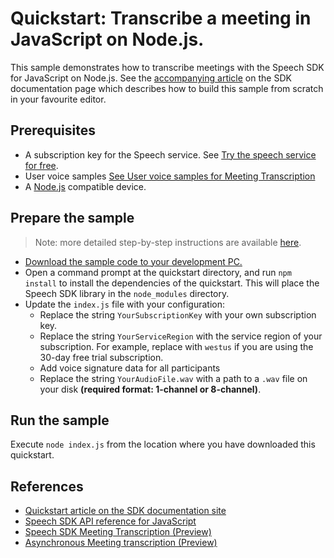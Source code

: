 # Quickstart: Transcribe a meeting in JavaScript on Node.js.

This sample demonstrates how to transcribe meetings with the Speech SDK for JavaScript on Node.js.
See the [accompanying article](https://docs.microsoft.com/azure/cognitive-services/speech-service/how-to-use-meeting-transcription?pivots=programming-language-javascript) on the SDK documentation page which describes how to build this sample from scratch in your favourite editor.

## Prerequisites

* A subscription key for the Speech service. See [Try the speech service for free](https://docs.microsoft.com/azure/cognitive-services/speech-service/get-started).
* User voice samples [See User voice samples for Meeting Transcription](https://docs.microsoft.com/azure/cognitive-services/speech-service/meeting-transcription#expected-inputs)
* A [Node.js](https://nodejs.org) compatible device.

## Prepare the sample

> Note: more detailed step-by-step instructions are available [here](https://docs.microsoft.com/azure/cognitive-services/speech-service/quickstart-js-node).

* [Download the sample code to your development PC.](/README.md#get-the-samples)
* Open a command prompt at the quickstart directory, and run `npm install` to install the dependencies of the quickstart.
  This will place the Speech SDK library in the `node_modules` directory.
* Update the `index.js` file with your configuration:
  * Replace the string `YourSubscriptionKey` with your own subscription key.
  * Replace the string `YourServiceRegion` with the service region of your subscription.
    For example, replace with `westus` if you are using the 30-day free trial subscription.
  * Add voice signature data for all participants
  * Replace the string `YourAudioFile.wav` with a path to a `.wav` file on your disk **(required format: 1-channel or 8-channel)**.

## Run the sample

Execute `node index.js` from the location where you have downloaded this quickstart.

## References

* [Quickstart article on the SDK documentation site](https://docs.microsoft.com/azure/cognitive-services/speech-service/quickstart-js-node)
* [Speech SDK API reference for JavaScript](https://aka.ms/csspeech/javascriptref)
* [Speech SDK Meeting Transcription (Preview)](https://docs.microsoft.com/azure/cognitive-services/speech-service/meeting-transcription)
* [Asynchronous Meeting transcription (Preview)](https://docs.microsoft.com/azure/cognitive-services/speech-service/meeting-transcription#asynchronous)